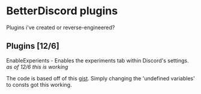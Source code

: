 # BetterDiscord plugins
Plugins i've created or reverse-engineered?

## Plugins [12/6]

EnableExperients - Enables the experiments tab within Discord's settings. *as of 12/6 this is working*

The code is based off of this [gist](https://gist.github.com/JohannesMP/afdf27383608c3b6f20a6a072d0be93c?permalink_comment_id=4370892#gistcomment-4370892). Simply changing the 'undefined variables' to consts got this working.

